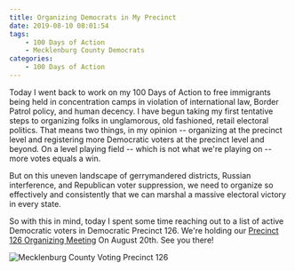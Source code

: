 ```yaml
---
title: Organizing Democrats in My Precinct
date: 2019-08-10 08:01:54
tags: 
    - 100 Days of Action
    - Mecklenburg County Democrats
categories:
    - 100 Days of Action
---
```


Today I went back to work on my 100 Days of Action to free immigrants being held in concentration camps in violation of international law, Border Patrol policy, and human decency. I have begun taking my first tentative steps to organizing folks in unglamorous, old fashioned, retail electoral politics.  That means two things, in my opinion -- organizing at the precinct level and registering more Democratic voters at the precinct level and beyond. On a level playing field -- which is not what we're playing on -- more votes equals a win. 

<!--more-->

But on this uneven landscape of gerrymandered districts, Russian interference, and Republican voter suppression, we need to organize so effectively and consistently that we can marshal a massive electoral victory in every state.

So with this in mind, today I spent some time reaching out to a list of active Democratic voters in Democratic Precinct 126.  We're holding our [Precinct 126 Organizing Meeting](https://www.facebook.com/events/1473858246095450/) On August 20th.  See you there!

<img src="/images/Precinct126.png" alt="Mecklenburg County Voting Precinct 126" />



